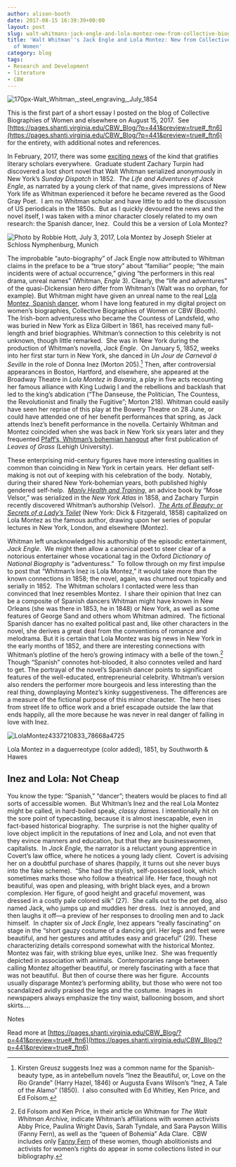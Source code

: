```yaml
---
author: alison-booth
date: 2017-08-15 16:39:39+00:00
layout: post
slug: walt-whitmans-jack-engle-and-lola-montez-new-from-collective-biographies-of-women
title: 'Walt Whitman''s Jack Engle and Lola Montez: New from Collective Biographies
  of Women'
category: blog
tags:
- Research and Development
- literature
- CBW
---
```


![170px-Walt_Whitman,_steel_engraving,_July_1854](http://pages.shanti.virginia.edu/CBW_Blog/files/2017/08/170px-Walt_Whitman_steel_engraving_July_1854.jpeg)

This is the first part of a short essay I posted on the blog of Collective Biographies of Women and elsewhere on August 15, 2017.  See [https://pages.shanti.virginia.edu/CBW_Blog/?p=441&preview=true#_ftn6](https://pages.shanti.virginia.edu/CBW_Blog/?p=441&preview=true#_ftn6) for the entirety, with additional notes and references.


In February, 2017, there was some [exciting news](https://www.theguardian.com/books/2017/feb/21/walt-whitmans-lost-novel-the-life-and-adventures-of-jack-engle-found) of the kind that gratifies literary scholars everywhere.  Graduate student Zachary Turpin had discovered a lost short novel that Walt Whitman serialized anonymously in New York’s _Sunday Dispatch_ in 1852.  _The Life and Adventures of Jack Engle_, as narrated by a young clerk of that name, gives impressions of New York life as Whitman experienced it before he became revered as the Good Gray Poet.  I am no Whitman scholar and have little to add to the discussion of US periodicals in the 1850s.  But as I quickly devoured the news and the novel itself, I was taken with a minor character closely related to my own research: the Spanish dancer, Inez.  Could this be a version of Lola Montez?


![Photo by Robbie Hott, July 3, 2017, Lola Montez by Joseph Stieler at Schloss Nymphenburg, Munich](http://pages.shanti.virginia.edu/CBW_Blog/files/2017/08/LolaMontezPortraitNymphenburg-e1502721352970-300x400.jpeg)


The improbable “auto-biography” of Jack Engle now attributed to Whitman claims in the preface to be a “true story” about “familiar” people; “the main incidents were of actual occurrence,” giving “the performers in this real drama, unreal names” (Whitman, _Engle_ 3). Clearly, the “life and adventures” of the quasi-Dickensian hero differ from Whitman’s (Walt was no orphan, for example). But Whitman might have given an unreal name to the real [Lola Montez, Spanish dancer](http://cbw.iath.virginia.edu/women_display.php?id=14501), whom I have long featured in my digital project on women’s biographies, Collective Biographies of Women or CBW (Booth).  The Irish-born adventuress who became the Countess of Landsfeld, who was buried in New York as Eliza Gilbert in 1861, has received many full-length and brief biographies. Whitman’s connection to this celebrity is not unknown, though little remarked.  She was in New York during the production of Whitman’s novella, _Jack Engle_.  On January 5, 1852, weeks into her first star turn in New York, she danced in _Un Jour de Carneval_ _à Seville_ in the role of Donna Inez (Morton 205).[^1] Then, after controversial appearances in Boston, Hartford, and elsewhere, she appeared at the Broadway Theatre in _Lola Montez in Bavaria_, a play in five acts recounting her famous alliance with King Ludwig I and the rebellions and backlash that led to the king’s abdication (“The Danseuse, the Politician, The Countess, the Revolutionist and finally the Fugitive”; Morton 218). Whitman could easily have seen her reprise of this play at the Bowery Theatre on 28 June, or could have attended one of her benefit performances that spring, as Jack attends Inez’s benefit performance in the novella. Certainly Whitman and Montez coincided when she was back in New York six years later and they frequented [Pfaff’s, Whitman’s bohemian hangout](http://pfaffs.web.lehigh.edu/node/54272) after first publication of _Leaves of Grass_ (Lehigh University).

These enterprising mid-century figures have more interesting qualities in common than coinciding in New York in certain years.  Her defiant self-making is not out of keeping with his celebration of the body.  Notably, during their shared New York-bohemian years, both published highly gendered self-help.  [_Manly Health and Training_](https://www.theguardian.com/books/2016/apr/30/walt-whitman-revealed-as-author-of-manly-health-guide), an advice book by “Mose Velsor,” was serialized in the _New York Atlas_ in 1858, and Zachary Turpin recently discovered Whitman’s authorship (Velsor).  [_The Arts of Beauty: or Secrets of a Lady’s Toilet_](https://books.google.com/books?id=1DQEAAAAYAAJ&printsec=frontcover#v=onepage&q&f=false) (New York: Dick & Fitzgerald, 1858) capitalized on Lola Montez as the famous author, drawing upon her series of popular lectures in New York, London, and elsewhere (Montez).

Whitman left unacknowledged his authorship of the episodic entertainment, _Jack Engle_.  We might then allow a canonical poet to steer clear of a notorious entertainer whose vocational tag in the Oxford _Dictionary of National Biography_ is “adventuress.”  To follow through on my first impulse to post that “Whitman’s Inez is Lola Montez,” it would take more than the known connections in 1858; the novel, again, was churned out topically and serially in 1852.  The Whitman scholars I contacted were less than convinced that Inez resembles Montez.  I share their opinion that Inez can be a composite of Spanish dancers Whitman might have known in New Orleans (she was there in 1853, he in 1848) or New York, as well as some features of George Sand and others whom Whitman admired.  The fictional Spanish dancer has no exalted political past and, like other characters in the novel, she derives a great deal from the conventions of romance and melodrama. But it is certain that Lola Montez was big news in New York in the early months of 1852, and there are interesting connections with Whitman’s plotline of the hero’s growing intimacy with a belle of the town.[^2] Though “Spanish” connotes hot-blooded, it also connotes veiled and hard to get. The portrayal of the novel’s Spanish dancer points to significant features of the well-educated, entrepreneurial celebrity. Whitman’s version also renders the performer more bourgeois and less interesting than the real thing, downplaying Montez’s kinky suggestiveness. The differences are a measure of the fictional purpose of this minor character.  The hero rises from street life to office work and a brief escapade outside the law that ends happily, all the more because he was never in real danger of falling in love with Inez.

![LolaMontez4337210833_78668a4725](http://pages.shanti.virginia.edu/CBW_Blog/files/2017/08/LolaMontez4337210833_78668a4725-314x400.jpg)

Lola Montez in a daguerreotype (color added), 1851, by Southworth & Hawes

## **Inez and Lola: Not Cheap**

You know the type: “Spanish,” “dancer”; theaters would be places to find all sorts of accessible women.  But Whitman’s Inez and the real Lola Montez might be called, in hard-boiled speak, _classy dames._ I intentionally hit on the sore point of typecasting, because it is almost inescapable, even in fact-based historical biography.  The surprise is not the higher quality of love object implicit in the reputations of Inez and Lola, and not even that they evince manners and education, but that they are businesswomen, capitalists.  In _Jack Engle,_ the narrator is a reluctant young apprentice in Covert’s law office, where he notices a young lady client.  Covert is advising her on a doubtful purchase of shares (happily, it turns out she never buys into the fake scheme).  “She had the stylish, self-possessed look, which sometimes marks those who follow a theatrical life. Her face, though not beautiful, was open and pleasing, with bright black eyes, and a brown complexion. Her figure, of good height and graceful movement, was dressed in a costly pale colored silk” (27).  She calls out to the pet dog, also named Jack, who jumps up and muddies her dress.  Inez is annoyed, and then laughs it off&mdash;a preview of her responses to drooling men and to Jack himself.  In chapter six of _Jack Engle_, Inez appears “really fascinating” on stage in the “short gauzy costume of a dancing girl. Her legs and feet were beautiful, and her gestures and attitudes easy and graceful” (29). These characterizing details correspond somewhat with the historical Montez.  Montez was fair, with striking blue eyes, unlike Inez.  She was frequently depicted in association with animals.  Contemporaries range between calling Montez altogether beautiful, or merely fascinating with a face that was not beautiful.  But then of course there was her figure.  Accounts usually disparage Montez’s performing ability, but those who were not too scandalized avidly praised the legs and the costume.  Images in newspapers always emphasize the tiny waist, ballooning bosom, and short skirts....

Notes

[^1]: Kirsten Greusz suggests Inez was a common name for the Spanish-beauty type, as in antebellum novels “Inez the Beautiful, or, Love on the Rio Grande” (Harry Hazel, 1846) or Augusta Evans Wilson’s “Inez, A Tale of the Alamo” (1850).  I also consulted with Ed Whitley, Ken Price, and Ed Folsom.

[^2]: Ed Folsom and Ken Price, in their article on Whitman for _The Walt Whitman Archive,_ indicate Whitman’s affiliations with women activists Abby Price, Paulina Wright Davis, Sarah Tyndale, and Sara Payson Willis (Fanny Fern), as well as the “queen of Bohemia” Ada Clare.  CBW includes only [Fanny Fern](http://cbw.iath.virginia.edu/cbw_db/persons.php?id=9247) of these women, though abolitionists and activists for women’s rights do appear in some collections listed in our bibliography.

Read more at [https://pages.shanti.virginia.edu/CBW_Blog/?p=441&preview=true#_ftn6](https://pages.shanti.virginia.edu/CBW_Blog/?p=441&preview=true#_ftn6)
